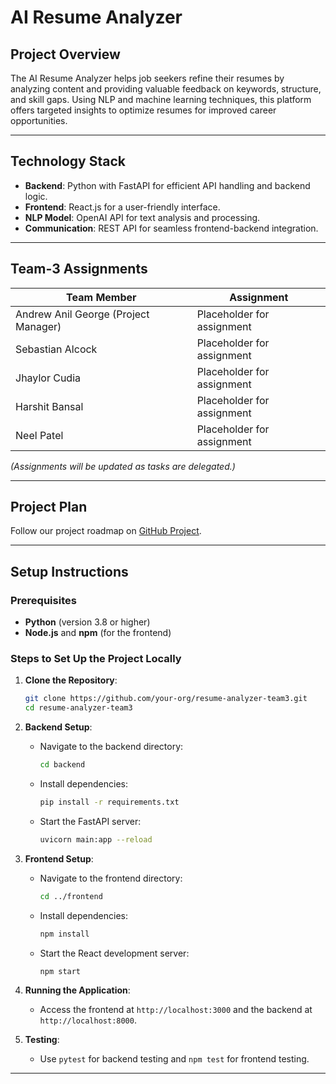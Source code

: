 # AI Resume Analyzer 

## Project Overview

The AI Resume Analyzer helps job seekers refine their resumes by analyzing content and providing valuable feedback on keywords, structure, and skill gaps. Using NLP and machine learning techniques, this platform offers targeted insights to optimize resumes for improved career opportunities.

---

## Technology Stack

- **Backend**: Python with FastAPI for efficient API handling and backend logic.
- **Frontend**: React.js for a user-friendly interface.
- **NLP Model**: OpenAI API for text analysis and processing.
- **Communication**: REST API for seamless frontend-backend integration.

---

## Team-3 Assignments

| Team Member                            | Assignment                      |
|----------------------------------------|---------------------------------|
| Andrew Anil George (Project Manager)   | Placeholder for assignment      |
| Sebastian Alcock                       | Placeholder for assignment      |
| Jhaylor Cudia                          | Placeholder for assignment      |
| Harshit Bansal                         | Placeholder for assignment      |
| Neel Patel                             | Placeholder for assignment      |

*(Assignments will be updated as tasks are delegated.)*

---

## Project Plan

Follow our project roadmap on [GitHub Project](https://github.com/users/aanilgeo/projects/2).

---

## Setup Instructions

### Prerequisites

- **Python** (version 3.8 or higher)
- **Node.js** and **npm** (for the frontend)

### Steps to Set Up the Project Locally

1. **Clone the Repository**:
   ```bash
   git clone https://github.com/your-org/resume-analyzer-team3.git
   cd resume-analyzer-team3
   ```

2. **Backend Setup**:
   - Navigate to the backend directory:
     ```bash
     cd backend
     ```
   - Install dependencies:
     ```bash
     pip install -r requirements.txt
     ```
   - Start the FastAPI server:
     ```bash
     uvicorn main:app --reload
     ```

3. **Frontend Setup**:
   - Navigate to the frontend directory:
     ```bash
     cd ../frontend
     ```
   - Install dependencies:
     ```bash
     npm install
     ```
   - Start the React development server:
     ```bash
     npm start
     ```

4. **Running the Application**:
   - Access the frontend at `http://localhost:3000` and the backend at `http://localhost:8000`.

5. **Testing**:
   - Use `pytest` for backend testing and `npm test` for frontend testing.

---
